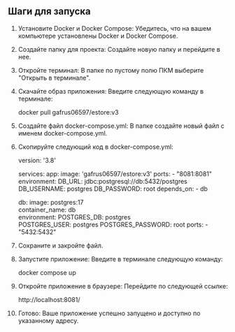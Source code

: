 

## Шаги для запуска

1. Установите Docker и Docker Compose: Убедитесь, что на вашем компьютере установлены Docker и Docker Compose.

2. Создайте папку для проекта: Создайте новую папку и перейдите в нее.

3. Откройте терминал: В папке по пустому полю ПКМ выберите "Открыть в терминале".

4. Скачайте образ приложения: Введите следующую команду в терминале:

   
   docker pull gafrus06597/estore:v3
   

5. Создайте файл docker-compose.yml: В папке создайте новый файл с именем docker-compose.yml.

6. Скопируйте следующий код в docker-compose.yml:

   
   version: '3.8'

   services:
     app:
       image: 'gafrus06597/estore:v3'
       ports:
         - "8081:8081"  
       environment:
         DB_URL: jdbc:postgresql://db:5432/postgres
         DB_USERNAME: postgres
         DB_PASSWORD: root
       depends_on:
         - db

     db:
       image: postgres:17  
       container_name: db  
       environment:
         POSTGRES_DB: postgres  
         POSTGRES_USER: postgres 
         POSTGRES_PASSWORD: root 
       ports:
         - "5432:5432"
   

7. Сохраните и закройте файл.

8. Запустите приложение: Введите в терминале следующую команду:

   
   docker compose up
   

9. Откройте приложение в браузере: Перейдите по следующей ссылке:

   
   http://localhost:8081/
   

10. Готово: Ваше приложение успешно запущено и доступно по указанному адресу.
